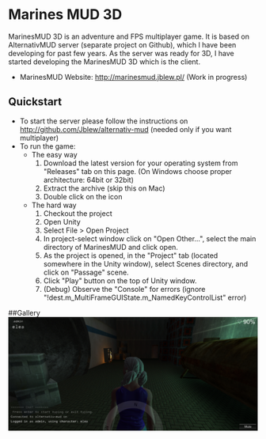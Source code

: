 Marines MUD 3D
==============
MarinesMUD 3D is an adventure and FPS multiplayer game. It is based on AlternativMUD server (separate project on Github), which I have been developing for past few years. As the server was ready for 3D, I have started developing the MarinesMUD 3D which is the client. 
+ MarinesMUD Website: http://marinesmud.jblew.pl/ (Work in progress)

## Quickstart
+ To start the server please follow the instructions on http://github.com/Jblew/alternativ-mud (needed only if you want multiplayer)
+ To run the game:
   + The easy way
      1. Download the latest version for your operating system from "Releases" tab on this page. (On Windows choose proper architecture: 64bit or 32bit)
      2. Extract the archive (skip this on Mac)
      3. Double click on the icon
   + The hard way
      1. Checkout the project
      2. Open Unity
      3. Select File > Open Project
      4. In project-select window click on "Open Other...", select the main directory of MarinesMUD and click open.
      5. As the project is opened, in the "Project" tab (located somewhere in the Unity window), select Scenes directory, and click on "Passage" scene.
      6. Click "Play" button on the top of Unity window.
      7. (Debug) Observe the "Console" for errors (ignore "!dest.m_MultiFrameGUIState.m_NamedKeyControlList" error)

##Gallery
![alt text](https://github.com/Jblew/marinesmud-3d/raw/master/Gallery/v0.1.1-img1.png "v0.1.1 - Passage")
